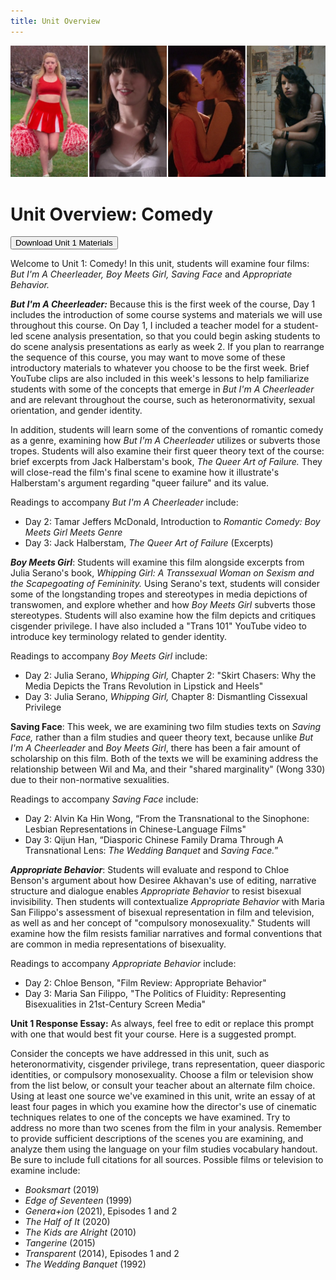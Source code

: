 ```yaml
---
title: Unit Overview
---
```

<img src="/img/comedy_medley.jpg" class="medley">

# Unit Overview: Comedy

<form method="get" action="/modules/unit 1: comedy/Unit 1.zip">
<button type='submit' class='btn'>Download Unit 1 Materials</button>
</form>

Welcome to Unit 1: Comedy! In this unit, students will examine four films: *But I'm A Cheerleader, Boy Meets Girl, Saving Face* and *Appropriate Behavior.*

***But I'm A Cheerleader:*** Because this is the first week of the course, Day 1 includes the introduction of some course systems and materials we will use throughout this course. On Day 1, I included a teacher model for a student-led scene analysis presentation, so that you could begin asking students to do scene analysis presentations as early as week 2. If you plan to rearrange the sequence of this course, you may want to move some of these introductory materials to whatever you choose to be the first week. Brief YouTube clips are also included in this week's lessons to help familiarize students with some of the concepts that emerge in *But I'm A Cheerleader* and are relevant throughout the course, such as heteronormativity, sexual orientation, and gender identity.

In addition, students will learn some of the conventions of romantic comedy as a genre, examining how *But I'm A Cheerleader* utilizes or subverts those tropes. Students will also examine their first queer theory text of the course: brief excerpts from Jack Halberstam's book, *The Queer Art of Failure.* They will close-read the film's final scene to examine how it illustrate's Halberstam's argument regarding "queer failure" and its value.

Readings to accompany *But I'm A Cheerleader* include:
* Day 2: Tamar Jeffers McDonald, Introduction to *Romantic Comedy: Boy Meets Girl Meets Genre*
* Day 3: Jack Halberstam, *The Queer Art of Failure* (Excerpts)

***Boy Meets Girl***: Students will examine this film alongside excerpts from Julia Serano's book, *Whipping Girl: A Transsexual Woman on Sexism and the Scapegoating of Femininity.* Using Serano's text, students will consider some of the longstanding tropes and stereotypes in media depictions of transwomen, and explore whether and how *Boy Meets Girl* subverts those stereotypes. Students will also examine how the film depicts and critiques cisgender privilege. I have also included a "Trans 101" YouTube video to introduce key terminology related to gender identity.

Readings to accompany *Boy Meets Girl* include:
* Day 2: Julia Serano, *Whipping Girl,* Chapter 2: "Skirt Chasers: Why the Media Depicts the Trans Revolution in Lipstick and Heels"
* Day 3: Julia Serano, *Whipping Girl,* Chapter 8: Dismantling Cissexual Privilege

**Saving Face**: This week, we are examining two film studies texts on *Saving Face,* rather than a film studies and queer theory text, because unlike *But I'm A Cheerleader* and *Boy Meets Girl*, there has been a fair amount of scholarship on this film. Both of the texts we will be examining address the relationship between Wil and Ma, and their "shared marginality" (Wong 330) due to their non-normative sexualities.

Readings to accompany *Saving Face* include:
* Day 2: Alvin Ka Hin Wong, “From the Transnational to the Sinophone: Lesbian Representations in Chinese-Language Films"
* Day 3: Qijun Han, “Diasporic Chinese Family Drama Through A Transnational Lens: *The Wedding Banquet* and *Saving Face.*”

***Appropriate Behavior***: Students will evaluate and respond to Chloe Benson's argument about how Desiree Akhavan's use of editing, narrative structure and dialogue enables *Appropriate Behavior* to resist bisexual invisibility. Then students will contextualize *Appropriate Behavior* with Maria San Filippo's assessment of bisexual representation in film and television, as well as and her concept of "compulsory monosexuality." Students will examine how the film resists familiar narratives and formal conventions that are common in media representations of bisexuality.

Readings to accompany *Appropriate Behavior* include:
* Day 2: Chloe Benson, "Film Review: Appropriate Behavior"
* Day 3: Maria San Filippo, "The Politics of Fluidity: Representing Bisexualities in 21st-Century Screen Media"

**Unit 1 Response Essay:** As always, feel free to edit or replace this prompt with one that would best fit your course. Here is a suggested prompt.

Consider the concepts we have addressed in this unit, such as heteronormativity, cisgender privilege, trans representation, queer diasporic identities, or compulsory monosexuality. Choose a film or television show from the list below, or consult your teacher about an alternate film choice. Using at least one source we've examined in this unit, write an essay of at least four pages in which you examine how the director's use of cinematic techniques relates to one of the concepts we have examined. Try to address no more than two scenes from the film in your analysis. Remember to provide sufficient descriptions of the scenes you are examining, and analyze them using the language on your film studies vocabulary handout. Be sure to include full citations for all sources. Possible films or television to examine include:

* *Booksmart* (2019)
* *Edge of Seventeen* (1999)
*	*Genera+ion* (2021), Episodes 1 and 2
*	*The Half of It* (2020)
*	*The Kids are Alright* (2010)
*	*Tangerine* (2015)
*	*Transparent* (2014), Episodes 1 and 2
*	*The Wedding Banquet* (1992)
